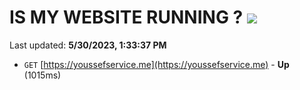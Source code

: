 # IS MY WEBSITE RUNNING ? [![](https://img.shields.io/static/v1?label=Sponsor&message=%E2%9D%A4&logo=GitHub&color=%23fe8e86)](https://github.com/sponsors/<username>)

Last updated: **5/30/2023, 1:33:37 PM**

- `GET` [https://youssefservice.me](https://youssefservice.me) - **Up** (1015ms)
